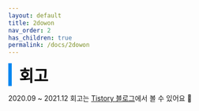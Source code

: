 ```yaml
---
layout: default
title: 2dowon
nav_order: 2
has_children: true
permalink: /docs/2dowon
---
```


<div style="font-size:32px; font-weight: 800; border-left: 7px solid #0687f0; padding-left:15px !important; color:#000000">회고</div>

2020.09 ~ 2021.12 회고는 [Tistory 블로그](https://dwon-lee.tistory.com/category/2dowon)에서 볼 수 있어요 👀
